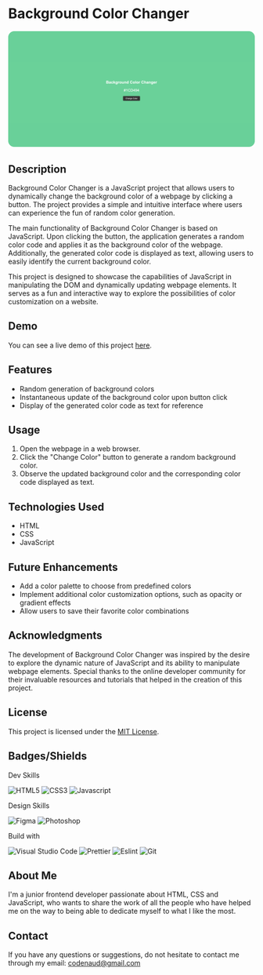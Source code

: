 # Background Color Changer

[![Screenshot](assets/images/project-screenshot.png)](https://codenaud.github.io/backgroundColorChanger/)

## Description
Background Color Changer is a JavaScript project that allows users to dynamically change the background color of a webpage by clicking a button. The project provides a simple and intuitive interface where users can experience the fun of random color generation.

The main functionality of Background Color Changer is based on JavaScript. Upon clicking the button, the application generates a random color code and applies it as the background color of the webpage. Additionally, the generated color code is displayed as text, allowing users to easily identify the current background color.

This project is designed to showcase the capabilities of JavaScript in manipulating the DOM and dynamically updating webpage elements. It serves as a fun and interactive way to explore the possibilities of color customization on a website.

## Demo

You can see a live demo of this project [here](https://codenaud.github.io/backgroundColorChanger/).


## Features
- Random generation of background colors
- Instantaneous update of the background color upon button click
- Display of the generated color code as text for reference

## Usage
1. Open the webpage in a web browser.
2. Click the "Change Color" button to generate a random background color.
3. Observe the updated background color and the corresponding color code displayed as text.

## Technologies Used
- HTML
- CSS
- JavaScript

## Future Enhancements
- Add a color palette to choose from predefined colors
- Implement additional color customization options, such as opacity or gradient effects
- Allow users to save their favorite color combinations

## Acknowledgments
The development of Background Color Changer was inspired by the desire to explore the dynamic nature of JavaScript and its ability to manipulate webpage elements. Special thanks to the online developer community for their invaluable resources and tutorials that helped in the creation of this project.

## License
This project is licensed under the [MIT License](https://opensource.org/licenses/MIT).

## Badges/Shields

Dev Skills

![HTML5](https://img.shields.io/badge/HTML5-E34F26?style=for-the-badge&logo=html5&logoColor=white)
![CSS3](https://img.shields.io/badge/CSS3-1572B6?style=for-the-badge&logo=css3&logoColor=white)
![Javascript](https://img.shields.io/badge/JavaScript-323330?style=for-the-badge&logo=javascript&logoColor=F7DF1E)

Design Skills

![Figma](https://img.shields.io/badge/Figma-F24E1E?style=for-the-badge&logo=figma&logoColor=white)
![Photoshop](https://img.shields.io/badge/Adobe%20Photoshop-31A8FF?style=for-the-badge&logo=Adobe%20Photoshop&logoColor=black)

Build with

![Visual Studio Code](https://img.shields.io/badge/Visual_Studio_Code-0078D4?style=for-the-badge&logo=visual%20studio%20code&logoColor=white)
![Prettier](https://img.shields.io/badge/prettier-1A2C34?style=for-the-badge&logo=prettier&logoColor=F7BA3E)
![Eslint](https://img.shields.io/badge/eslint-3A33D1?style=for-the-badge&logo=eslint&logoColor=white)
![Git](https://img.shields.io/badge/GIT-E44C30?style=for-the-badge&logo=git&logoColor=white)

## About Me

I'm a junior frontend developer passionate about HTML, CSS and JavaScript, who wants to share the work of all the people who have helped me on the way to being able to dedicate myself to what I like the most.

## Contact

If you have any questions or suggestions, do not hesitate to contact me through my email: [codenaud@gmail.com](mailto:codenaud@gmail.com)



